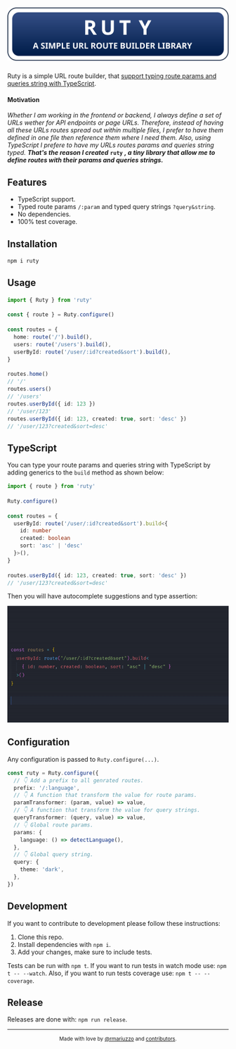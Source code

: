 # [![Ruty](.github/banner.svg)](#motivation)

Ruty is a simple URL route builder, that [support typing route params and queries string with TypeScript](#typescript).

#### Motivation

_Whether I am working in the frontend or backend, I always define a set of URLs wether for API endpoints or page URLs. Therefore, instead of having all these URLs routes spread out within multiple files, I prefer to have them defined in one file then reference them where I need them. Also, using TypeScript I prefere to have my URLs routes params and queries string typed. **That's the reason I created**_ **`ruty`** _**, a tiny library that allow me to define routes with their params and queries strings.**_

## Features

- TypeScript support.
- Typed route params `/:param` and typed query strings `?query&string`.
- No dependencies.
- 100% test coverage.

## Installation

```sh
npm i ruty
```

## Usage

```ts
import { Ruty } from 'ruty'

const { route } = Ruty.configure()

const routes = {
  home: route('/').build(),
  users: route('/users').build(),
  userById: route('/user/:id?created&sort').build(),
}

routes.home()
// '/'
routes.users()
// '/users'
routes.userById({ id: 123 })
// '/user/123'
routes.userById({ id: 123, created: true, sort: 'desc' })
// '/user/123?created&sort=desc'
```

## TypeScript

You can type your route params and queries string with TypeScript by adding generics to the `build` method as shown below:

```ts
import { route } from 'ruty'

Ruty.configure()

const routes = {
  userById: route('/user/:id?created&sort').build<{
    id: number
    created: boolean
    sort: 'asc' | 'desc'
  }>(),
}

routes.userById({ id: 123, created: true, sort: 'desc' })
// '/user/123?created&sort=desc'
```

Then you will have autocomplete suggestions and type assertion:

![TypeScript example](.github/typescript.gif)

## Configuration

Any configuration is passed to `Ruty.configure(...)`.

```ts
const ruty = Ruty.configure({
  // 👇 Add a prefix to all genrated routes.
  prefix: '/:language',
  // 👇 A function that transform the value for route params.
  paramTransformer: (param, value) => value,
  // 👇 A function that transform the value for query strings.
  queryTransformer: (query, value) => value,
  // 👇 Global route params.
  params: {
    language: () => detectLanguage(),
  },
  // 👇 Global query string.
  query: {
    theme: 'dark',
  },
})
```

## Development

If you want to contribute to development please follow these instructions:

1.  Clone this repo.
2.  Install dependencies with `npm i`.
3.  Add your changes, make sure to include tests.

Tests can be run with `npm t`. If you want to run tests in watch mode use: `npm t -- --watch`. Also, if you want to run tests coverage use: `npm t -- --coverage`.

## Release

Releases are done with: `npm run release`.

---

<center>
<small>

Made with love by [@rmariuzzo](https://github.com/rmariuzzo) and [contributors](https://github.com/rmariuzzo/ruty/graphs/contributors).

</small>
</center>

